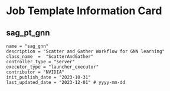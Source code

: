 # Job Template Information Card

## sag_pt_gnn
    name = "sag_gnn"
    description = "Scatter and Gather Workflow for GNN learning" 
    class_name  =  "ScatterAndGather"
    controller_type = "server"
    executor_type = "launcher_executor"
    contributor = "NVIDIA"
    init_publish_date = "2023-10-31"
    last_updated_date = "2023-12-01" # yyyy-mm-dd
